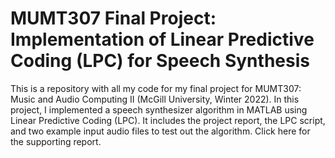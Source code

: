 # MUMT307 Final Project: Implementation of Linear Predictive Coding (LPC) for Speech Synthesis

This is a repository with all my code for my final project for MUMT307: Music and Audio Computing II (McGill University, Winter 2022). In this project, I implemented a speech synthesizer algorithm in MATLAB using Linear Predictive Coding (LPC). It includes the project report, the LPC script, and two example input audio files to test out the algorithm. Click here for the supporting report.
